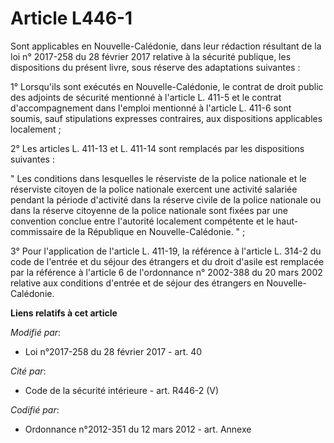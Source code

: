 # Article L446-1

Sont applicables en Nouvelle-Calédonie, dans leur rédaction résultant de la loi n° 2017-258 du 28 février 2017 relative à la
sécurité publique, les dispositions du présent livre, sous réserve des adaptations suivantes : 

1° Lorsqu'ils sont exécutés en Nouvelle-Calédonie, le contrat de droit public des adjoints de sécurité mentionné à l'article
L. 411-5 et le contrat d'accompagnement dans l'emploi mentionné à l'article L. 411-6 sont soumis, sauf stipulations expresses
contraires, aux dispositions applicables localement ; 

2° Les articles L. 411-13 et L. 411-14 sont remplacés par les dispositions suivantes : 

" Les conditions dans lesquelles le réserviste de la police nationale et le réserviste citoyen de la police nationale
exercent une activité salariée pendant la période d'activité dans la réserve civile de la police nationale ou dans la réserve
citoyenne de la police nationale sont fixées par une convention conclue entre l'autorité localement compétente et le haut-
commissaire de la République en Nouvelle-Calédonie. " ; 

3° Pour l'application de l'article L. 411-19, la référence à l'article L. 314-2 du code de l'entrée et du séjour des
étrangers et du droit d'asile est remplacée par la référence à l'article 6 de l'ordonnance n° 2002-388 du 20 mars 2002
relative aux conditions d'entrée et de séjour des étrangers en Nouvelle-Calédonie.

**Liens relatifs à cet article**

_Modifié par_:

  - Loi n°2017-258 du 28 février 2017 - art. 40

_Cité par_:

  - Code de la sécurité intérieure - art. R446-2 (V)

_Codifié par_:

  - Ordonnance n°2012-351 du 12 mars 2012 - art. Annexe
